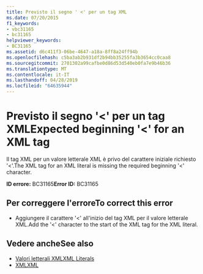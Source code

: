 ```yaml
---
title: Previsto il segno ' <' per un tag XML
ms.date: 07/20/2015
f1_keywords:
- vbc31165
- bc31165
helpviewer_keywords:
- BC31165
ms.assetid: d6c411f3-06be-4647-a18a-8ff8a24ff94b
ms.openlocfilehash: c5ba3ab2b931df2b94bb35255fa3b3654cc0caa8
ms.sourcegitcommit: 2701302a99cafbe0d86d53d540eb0fa7e9b46b36
ms.translationtype: MT
ms.contentlocale: it-IT
ms.lasthandoff: 04/28/2019
ms.locfileid: "64635944"
---
```

# <a name="expected-beginning--for-an-xml-tag"></a><span data-ttu-id="b9ed6-102">Previsto il segno '\<' per un tag XML</span><span class="sxs-lookup"><span data-stu-id="b9ed6-102">Expected beginning '\<' for an XML tag</span></span>
<span data-ttu-id="b9ed6-103">Il tag XML per un valore letterale XML è privo del carattere iniziale richiesto '<'.</span><span class="sxs-lookup"><span data-stu-id="b9ed6-103">The XML tag for an XML literal is missing the required beginning '<' character.</span></span>  
  
 <span data-ttu-id="b9ed6-104">**ID errore:** BC31165</span><span class="sxs-lookup"><span data-stu-id="b9ed6-104">**Error ID:** BC31165</span></span>  
  
## <a name="to-correct-this-error"></a><span data-ttu-id="b9ed6-105">Per correggere l'errore</span><span class="sxs-lookup"><span data-stu-id="b9ed6-105">To correct this error</span></span>  
  
- <span data-ttu-id="b9ed6-106">Aggiungere il carattere '<' all'inizio del tag XML per il valore letterale XML.</span><span class="sxs-lookup"><span data-stu-id="b9ed6-106">Add the '<' character to the start of the XML tag for the XML literal.</span></span>  
  
## <a name="see-also"></a><span data-ttu-id="b9ed6-107">Vedere anche</span><span class="sxs-lookup"><span data-stu-id="b9ed6-107">See also</span></span>

- [<span data-ttu-id="b9ed6-108">Valori letterali XML</span><span class="sxs-lookup"><span data-stu-id="b9ed6-108">XML Literals</span></span>](../../visual-basic/language-reference/xml-literals/index.md)
- [<span data-ttu-id="b9ed6-109">XML</span><span class="sxs-lookup"><span data-stu-id="b9ed6-109">XML</span></span>](../../visual-basic/programming-guide/language-features/xml/index.md)
